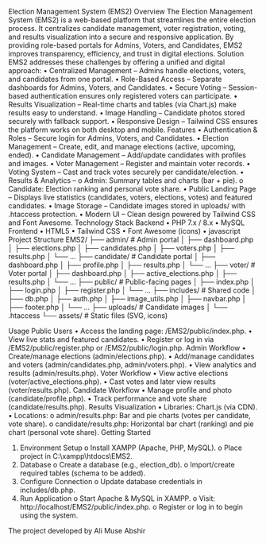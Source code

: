 Election Management System (EMS2)
Overview
The Election Management System (EMS2) is a web-based platform that streamlines the entire election process. It centralizes candidate management, voter registration, voting, and results visualization into a secure and responsive application. By providing role-based portals for Admins, Voters, and Candidates, EMS2 improves transparency, efficiency, and trust in digital elections.
Solution
EMS2 addresses these challenges by offering a unified and digital approach:
•	Centralized Management – Admins handle elections, voters, and candidates from one portal.
•	Role-Based Access – Separate dashboards for Admins, Voters, and Candidates.
•	Secure Voting – Session-based authentication ensures only registered voters can participate.
•	Results Visualization – Real-time charts and tables (via Chart.js) make results easy to understand.
•	Image Handling – Candidate photos stored securely with fallback support.
•	Responsive Design – Tailwind CSS ensures the platform works on both desktop and mobile.
Features
•	Authentication & Roles – Secure login for Admins, Voters, and Candidates.
•	Election Management – Create, edit, and manage elections (active, upcoming, ended).
•	Candidate Management – Add/update candidates with profiles and images.
•	Voter Management – Register and maintain voter records.
•	Voting System – Cast and track votes securely per candidate/election.
•	Results & Analytics –
o	Admin: Summary tables and charts (bar + pie).
o	Candidate: Election ranking and personal vote share.
•	Public Landing Page – Displays live statistics (candidates, voters, elections, votes) and featured candidates.
•	Image Storage – Candidate images stored in uploads/ with .htaccess protection.
•	Modern UI – Clean design powered by Tailwind CSS and Font Awesome.
Technology Stack
Backend
•	PHP 7.x / 8.x
•	MySQL 
Frontend
•	HTML5 
•	Tailwind CSS 
•	Font Awesome (icons)
•	javascript
Project Structure
EMS2/
├── admin/             # Admin portal
│   ├── dashboard.php
│   ├── elections.php
│   ├── candidates.php
│   ├── voters.php
│   ├── results.php
│   └── ...
├── candidate/         # Candidate portal
│   ├── dashboard.php
│   ├── profile.php
│   ├── results.php
│   └── ...
├── voter/             # Voter portal
│   ├── dashboard.php
│   ├── active_elections.php
│   ├── results.php
│   └── ...
├── public/            # Public-facing pages
│   ├── index.php
│   ├── login.php
│   ├── register.php
│   └── ...
├── includes/          # Shared code
│   ├── db.php
│   ├── auth.php
│   ├── image_utils.php
│   ├── navbar.php
│   ├── footer.php
│   └── ...
├── uploads/           # Candidate images
│   └── .htaccess
└── assets/            # Static files (SVG, icons)

Usage
Public Users
•	Access the landing page: /EMS2/public/index.php.
•	View live stats and featured candidates.
•	Register or log in via /EMS2/public/register.php or /EMS2/public/login.php.
Admin Workflow
•	Create/manage elections (admin/elections.php).
•	Add/manage candidates and voters (admin/candidates.php, admin/voters.php).
•	View analytics and results (admin/results.php).
Voter Workflow
•	View active elections (voter/active_elections.php).
•	Cast votes and later view results (voter/results.php).
Candidate Workflow
•	Manage profile and photo (candidate/profile.php).
•	Track performance and vote share (candidate/results.php).
Results Visualization
•	Libraries: Chart.js (via CDN).
•	Locations:
o	admin/results.php: Bar and pie charts (votes per candidate, vote share).
o	candidate/results.php: Horizontal bar chart (ranking) and pie chart (personal vote share).
Getting Started
1.	Environment Setup
o	Install XAMPP (Apache, PHP, MySQL).
o	Place project in C:\xampp\htdocs\EMS2.
2.	Database
o	Create a database (e.g., election_db).
o	Import/create required tables (schema to be added).
3.	Configure Connection
o	Update database credentials in includes/db.php.
4.	Run Application
o	Start Apache & MySQL in XAMPP.
o	Visit: http://localhost/EMS2/public/index.php.
o	Register or log in to begin using the system.

 The project developed by   Ali Muse Abshir 
